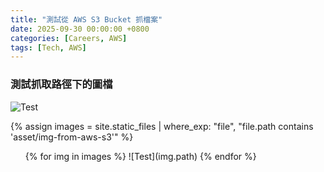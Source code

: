 ```yaml
---
title: "測試從 AWS S3 Bucket 抓檔案"
date: 2025-09-30 00:00:00 +0800
categories: [Careers, AWS]
tags: [Tech, AWS]
---
```


### 測試抓取路徑下的圖檔

![Test](/asset/img-from-aws-s3/hikikomori.png)

{% assign images = site.static_files | where_exp: "file", "file.path contains 'asset/img-from-aws-s3'" %}

<ul>
{% for img in images %}
  ![Test](img.path)
{% endfor %}
</ul>

<!-- {% for img in images %} -->
  <!-- <img src="{{ '/' | append: img.path }}" alt="{{ img.name }}"> -->
<!-- {% endfor %} -->
